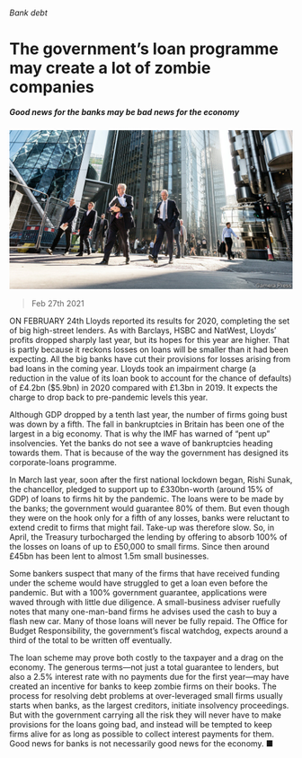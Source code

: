 ###### Bank debt

# The government’s loan programme may create a lot of zombie companies 

##### Good news for the banks may be bad news for the economy 

![image](images/20210227_brp502.jpg) 

> Feb 27th 2021 


ON FEBRUARY 24th Lloyds reported its results for 2020, completing the set of big high-street lenders. As with Barclays, HSBC and NatWest, Lloyds’ profits dropped sharply last year, but its hopes for this year are higher. That is partly because it reckons losses on loans will be smaller than it had been expecting. All the big banks have cut their provisions for losses arising from bad loans in the coming year. Lloyds took an impairment charge (a reduction in the value of its loan book to account for the chance of defaults) of £4.2bn ($5.9bn) in 2020 compared with £1.3bn in 2019. It expects the charge to drop back to pre-pandemic levels this year.


Although GDP dropped by a tenth last year, the number of firms going bust was down by a fifth. The fall in bankruptcies in Britain has been one of the largest in a big economy. That is why the IMF has warned of “pent up” insolvencies. Yet the banks do not see a wave of bankruptcies heading towards them. That is because of the way the government has designed its corporate-loans programme.



In March last year, soon after the first national lockdown began, Rishi Sunak, the chancellor, pledged to support up to £330bn-worth (around 15% of GDP) of loans to firms hit by the pandemic. The loans were to be made by the banks; the government would guarantee 80% of them. But even though they were on the hook only for a fifth of any losses, banks were reluctant to extend credit to firms that might fail. Take-up was therefore slow. So, in April, the Treasury turbocharged the lending by offering to absorb 100% of the losses on loans of up to £50,000 to small firms. Since then around £45bn has been lent to almost 1.5m small businesses.


Some bankers suspect that many of the firms that have received funding under the scheme would have struggled to get a loan even before the pandemic. But with a 100% government guarantee, applications were waved through with little due diligence. A small-business adviser ruefully notes that many one-man-band firms he advises used the cash to buy a flash new car. Many of those loans will never be fully repaid. The Office for Budget Responsibility, the government’s fiscal watchdog, expects around a third of the total to be written off eventually.


The loan scheme may prove both costly to the taxpayer and a drag on the economy. The generous terms—not just a total guarantee to lenders, but also a 2.5% interest rate with no payments due for the first year—may have created an incentive for banks to keep zombie firms on their books. The process for resolving debt problems at over-leveraged small firms usually starts when banks, as the largest creditors, initiate insolvency proceedings. But with the government carrying all the risk they will never have to make provisions for the loans going bad, and instead will be tempted to keep firms alive for as long as possible to collect interest payments for them. Good news for banks is not necessarily good news for the economy. ■

